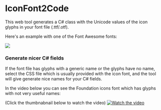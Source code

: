 IconFont2Code
===================

This web tool generates a C# class with the Unicode values of the icon glyphs in your font file (.ttf/.otf).

Here's an example with one of the Font Awesome fonts:

![](https://github.com/andreinitescu/IconFont2Code/blob/master/example1.gif)


### Generate nicer C# fields

If the font file has glyphs with a generic name or the glyphs have no name, select the CSS file which is usually provided with the icon font, and the tool will give generate nice names for your C# fields.

In the video below you can see the Foundation icons font which has glyphs with not very useful names:

(Click the thumbnabnail below to watch the video)
[![Watch the video](http://i3.ytimg.com/vi/HF6VLaAYSa4/maxresdefault.jpg)](https://youtu.be/HF6VLaAYSa4)
